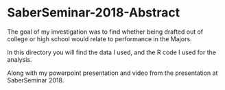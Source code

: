 # SaberSeminar-2018-Abstract

The goal of my investigation was to find whether being drafted out of college or high school would relate to performance in the Majors. 

In this directory you will find the data I used, and the R code I used for the analysis.

Along with my powerpoint presentation and video from the presentation at SaberSeminar 2018. 
